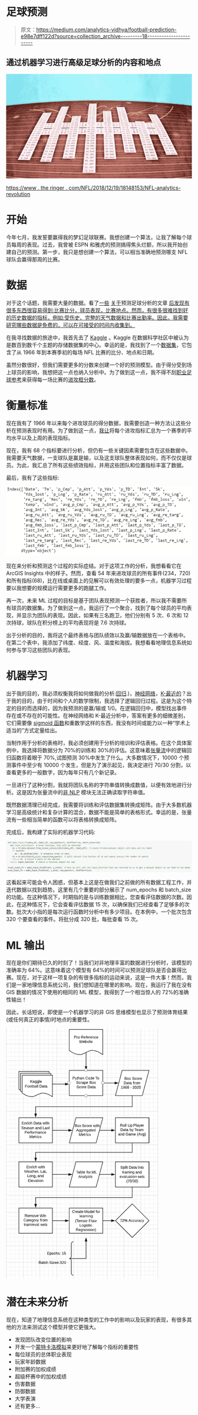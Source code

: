 # 足球预测

> 原文：<https://medium.com/analytics-vidhya/football-prediction-e98e7dff122d?source=collection_archive---------18----------------------->

## 通过机器学习进行高级足球分析的内容和地点

![](img/9e59ab1f4ba87d4cf4d8cbcc75b3b209.png)

[https://www . the ringer . com/NFL/2018/12/19/18148153/NFL-analytics-revolution](https://www.theringer.com/nfl/2018/12/19/18148153/nfl-analytics-revolution)

# 开始

今年七月，我发誓要赢得我的梦幻足球联赛。我想创建一个算法，让我了解每个球员每周的表现。过去，我曾被 ESPN 和雅虎的预测搞得焦头烂额，所以我开始创建自己的预测。第一步，我只是想创建一个算法，可以相当准确地预测哪支 NFL 球队会赢得那周的比赛。

# 数据

对于这个话题，我需要大量的数据。看了[一些](https://www.theringer.com/nfl/2018/12/19/18148153/nfl-analytics-revolution) [关于](https://www.advancedfootballanalytics.com/index.php/home/research/general/199-ranking-teams-with-optimization)预测足球分析的文章 [后发现有很多东西很容易得到:比赛比分，球员表现，比赛地点。然而，有很多很难找到好的历史数据的指标，例如:受伤史、完整的天气数据和比赛出勤率。因此，我需要研究哪些数据是免费的，可以在可接受的时间内收集到。](https://fivethirtyeight.com/methodology/how-our-nfl-predictions-work/)

在我寻找数据的旅途中，我首先去了 [Kaggle](https://www.kaggle.com/) 。Kaggle 在数据科学社区中被认为是数百到数千个主题的存储数据集的中心。幸运的是，我找到了一个[数据集](https://www.kaggle.com/tobycrabtree/nfl-scores-and-betting-data)，它包含了从 1966 年到本赛季初的每场 NFL 比赛的比分、地点和日期。

虽然分数很好，但我们需要更多的分数来创建一个好的预测模型。由于得分受到场上球员的影响，我想把这一点也纳入分析中。为了做到这一点，我不得不刮[职业足球参考](https://www.pro-football-reference.com/)来获得每一场比赛的[进攻框分数](https://github.com/dendi19/FootballAnalytics/blob/main/BoxScores.ipynb)。

# 衡量标准

现在我有了 1966 年以来每个进攻球员的得分数据，我需要创造一种方法让这些分析在预测表现时有用。为了做到这一点，[我让](https://github.com/dendi19/FootballAnalytics/blob/main/PerfEnrich.ipynb)将每个进攻指标汇总为一个赛季的平均水平以及上周的表现指标。

现在，我有 68 个指标要进行分析，但仍有一些关键因素需要包含在这些数据中。我需要天气数据，一支球队是赢是输，以及这支球队整体表现如何，而不仅仅是球员。为此，我汇总了所有这些绩效指标，并用这些团队和位置指标丰富了数据。

最后，我有了这些指标:

![](img/27fd04b830f3e37b6344e83aa4a1492d.png)

现在来分析和预测这个过程的实际症结。对于这项工作的分析，我想看看它在 ArcGIS Insights 中的样子。然而，查看 54 年来进攻球员的所有事件(234，720)和所有指标(68)，比在线或桌面上的见解可以有效处理的要多一点，机器学习过程要以我想要的规模运行需要更多的跑腿工作。

再一次，未来 ML 过程的目标是基于团队表现预测一个获胜者，所以我不需要所有球员的数据集。为了做到这一点，我运行了一个聚合，找到了每个球员的平均表现，并显示为团队的表现。因此，如果有三名跑卫，他们分别有 5 次、6 次和 12 次持球，球队在积分榜上的平均表现将是 7.6 次持球。

出于分析的目的，我将这个最终表格与团队绩效以及赢/输数据放在一个表格中。在第二个表中，我添加了纬度、经度、风、温度和海拔。我想看看地理信息系统如何参与学习这些团队的表现。

# 机器学习

出于我的目的，我必须权衡我将如何做我的分析:[回归](https://en.wikipedia.org/wiki/Logistic_regression#:~:text=Logistic%20regression%20is%20a%20statistical,a%20form%20of%20binary%20regression).)，[神经网络](https://en.wikipedia.org/wiki/Neural_network)，[K-最近的](https://en.wikipedia.org/wiki/K-nearest_neighbors_algorithm)？出于我的目的，由于时间和个人的数学限制，我选择了逻辑回归过程。这是为这个特定的目的而选择的，因为我预测的是赢/输或 1/0。在逻辑回归中，模型找出事件存在或不存在的可能性。在神经网络和 K-最近分析中，答案有更多的细微差别，它们需要像 [sigmoid 函数](https://en.wikipedia.org/wiki/Sigmoid_function)和重数学这样的东西，我没有时间或能力以一种“学术上适当的”方式定量给出。

当制作用于分析的表格时，我必须创建用于分析的培训和评估表格。在这个具体案例中，我选择将数据分为 70%的训练和 30%的评估。这意味着[张量流](https://www.infoworld.com/article/3278008/what-is-tensorflow-the-machine-learning-library-explained.html)中的逻辑回归函数将着眼于 70%,试图预测 30%中发生了什么。大多数情况下，10000 个预测事件中至少有 10000 个发生，但是为了演示起见，我决定进行 70/30 分割，以查看更多的一般数字，因为每年只有几个新记录。

一旦进行了这种分割，我就将团队名称的字符串值转换成数值，以便有效地进行分析。这是因为张量流中的[非 NLP](https://en.wikipedia.org/wiki/Natural_language_processing) 模块无法正确读取字符串值。

既然数据清理已经完成，我需要将训练和评估数据集转换成矩阵。由于大多数机器学习是高级统计和复杂计算的混合，数据不能是简单的表格形式。幸运的是，张量流有一些相当简单的函数可以将表格转换成矩阵。

完成后，我构建了实际的机器学习代码:

![](img/57c46a8c58b9e4317ddf328b0a5734db.png)

这看起来可能会令人困惑，但基本上这是在做我们之前做的所有数据工程工作，并迭代数据以找到趋势。这里有几个重要的部分展示了 num_epochs 和 batch_size 的功能。在这种情况下，时期指的是与训练数据相比，您查看评估数据的次数。因此，在这种情况下，它会查看评估数据 15 次，以确保我们已经查看了足够多的次数。批次大小指的是每次运行函数时分析中有多少项目。在本例中，一个批次包含 320 个要查看的事件。将批分成 320 批，每批查看 15 次。

# ML 输出

现在是你们期待已久的时刻了！当我们对非地理丰富的数据进行分析时，该模型的准确率为 64%。这意味着这个模型有 64%的时间可以预测足球队是否会赢得比赛。现在，对于这样一项复杂的有很多指标的运动来说，这是一件大事！然而，我们是一家地理信息系统公司，我们想知道在哪里的影响。现在，我运行了我在没有 GIS 数据的情况下使用的相同的 ML 模型，我得到了一个相当惊人的 72%的准确性输出！

因此，长话短说，即使是一个机器学习的非 GIS 思维模型也显示了预测体育结果(或任何真正的事情)时地点的重要性。

![](img/47ca1ef5482b86a38350cb0ad4aad484.png)

# 潜在未来分析

现在，知道了地理信息系统在这种类型的工作中的影响以及玩家的表现，有很多其他的方法来测试这个模型并使它更强大。

*   发现团队改变位置的影响
*   开发一个[蒙特卡洛模拟](https://en.wikipedia.org/wiki/Monte_Carlo_method)来更好地了解每个指标的重要性
*   每位球员的总体职业表现
*   玩家年龄数据
*   附加赛的加权成绩
*   超级杯赛中的加权成绩
*   伤害数据
*   防御数据
*   大学表演
*   还有更多…